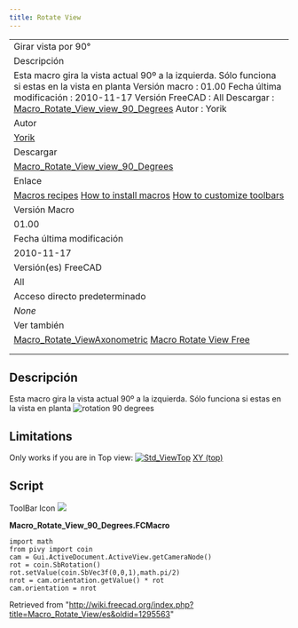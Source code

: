 ```yaml
---
title: Rotate View
---
```


|                                                                                                                                                                                                                                                                                                                                      |
| ------------------------------------------------------------------------------------------------------------------------------------------------------------------------------------------------------------------------------------------------------------------------------------------------------------------------------------ |
| Girar vista por 90°                                                                                                                                                                                                                                                                                                                  |
| Descripción                                                                                                                                                                                                                                                                                                                          |
| Esta macro gira la vista actual 90º a la izquierda. Sólo funciona si estas en la vista en planta Versión macro : 01.00 Fecha última modificación : 2010-11-17 Versión FreeCAD : All Descargar : [Macro_Rotate_View_view_90_Degrees](https://www.freecadweb.org/wiki/images/a/a0/Macro_Rotate_View_view_90_Degrees.png) Autor : Yorik |
| Autor                                                                                                                                                                                                                                                                                                                                |
| [Yorik](/User:Yorik "User:Yorik")                                                                                                                                                                                                                                                                                                    |
| Descargar                                                                                                                                                                                                                                                                                                                            |
| [Macro_Rotate_View_view_90_Degrees](https://www.freecadweb.org/wiki/images/a/a0/Macro_Rotate_View_view_90_Degrees.png)                                                                                                                                                                                                               |
| Enlace                                                                                                                                                                                                                                                                                                                               |
| [Macros recipes](/Macros_recipes/es "Macros recipes/es") [How to install macros](/How_to_install_macros/es "How to install macros/es") [How to customize toolbars](/Customize_Toolbars/es "Customize Toolbars/es")                                                                                                                   |
| Versión Macro                                                                                                                                                                                                                                                                                                                        |
| 01.00                                                                                                                                                                                                                                                                                                                                |
| Fecha última modificación                                                                                                                                                                                                                                                                                                            |
| 2010-11-17                                                                                                                                                                                                                                                                                                                           |
| Versión(es) FreeCAD                                                                                                                                                                                                                                                                                                                  |
| All                                                                                                                                                                                                                                                                                                                                  |
| Acceso directo predeterminado                                                                                                                                                                                                                                                                                                        |
| _None_                                                                                                                                                                                                                                                                                                                               |
| Ver también                                                                                                                                                                                                                                                                                                                          |
| [Macro_Rotate_ViewAxonometric](/index.php?title=Macro_Rotate_ViewAxonometric/es&action=edit&redlink=1 "Macro Rotate ViewAxonometric/es (page does not exist)") [Macro Rotate View Free](/index.php?title=Macro_Rotate_View_Free/es&action=edit&redlink=1 "Macro Rotate View Free/es (page does not exist)")                          |
|                                                                                                                                                                                                                                                                                                                                      |
|                                                                                                                                                                                                                                                                                                                                      |

## Descripción

Esta macro gira la vista actual 90º a la izquierda. Sólo funciona si estas en la vista en planta
![rotation 90 degrees](/images/Macro_Rotate_View_view_90_Degrees.png)

## Limitations

Only works if you are in Top view: [![Std_ViewTop](/images/View-top.svg)](/Std_ViewTop "Std_ViewTop ") [XY (top)](/Std_ViewTop "Std ViewTop")

## Script

ToolBar Icon ![](/images/Macro_Rotate_View_view_90_Degrees.png)

**Macro_Rotate_View_90_Degrees.FCMacro**

```
import math
from pivy import coin
cam = Gui.ActiveDocument.ActiveView.getCameraNode()
rot = coin.SbRotation()
rot.setValue(coin.SbVec3f(0,0,1),math.pi/2)
nrot = cam.orientation.getValue() * rot
cam.orientation = nrot
```

Retrieved from "<http://wiki.freecad.org/index.php?title=Macro_Rotate_View/es&oldid=1295563>"
